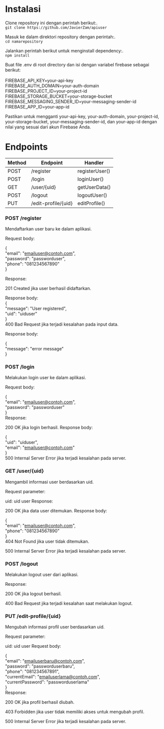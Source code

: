 # Instalasi

Clone repository ini dengan perintah berikut:.\
`git clone https://github.com/JavierZam/apiuser`

Masuk ke dalam direktori repository dengan perintah:.\
`cd namarepository`

Jalankan perintah berikut untuk menginstall dependency:.\
`npm install`

Buat file .env di root directory dan isi dengan variabel firebase sebagai berikut:<br>
<br>
FIREBASE_API_KEY=your-api-key<br>
FIREBASE_AUTH_DOMAIN=your-auth-domain<br>
FIREBASE_PROJECT_ID=your-project-id<br>
FIREBASE_STORAGE_BUCKET=your-storage-bucket<br>
FIREBASE_MESSAGING_SENDER_ID=your-messaging-sender-id<br>
FIREBASE_APP_ID=your-app-id

Pastikan untuk mengganti your-api-key, your-auth-domain, your-project-id, your-storage-bucket, 
your-messaging-sender-id, dan your-app-id dengan nilai yang sesuai dari akun Firebase Anda.

# Endpoints

| Method | Endpoint           | Handler                                  |
| ------ | ----------------- | ---------------------------------------- |
| POST   | /register          | registerUser()                           |
| POST   | /login             | loginUser()                              |
| GET    | /user/{uid}        | getUserData()                            |
| POST   | /logout            | logoutUser()                             |
| PUT    | /edit-profile/{uid}| editProfile()                            |


### POST /register
Mendaftarkan user baru ke dalam aplikasi. 

Request body: 

{ \
  "email": "emailuser@contoh.com", \
  "password": "passworduser", \
  "phone": "081234567890" \
} 

Response: 

201 Created jika user berhasil didaftarkan. 

Response body:\
{ \
  "message": "User registered",\
  "uid": "uiduser"\
} \
400 Bad Request jika terjadi kesalahan pada input data. 

Response body: 

{ \
  "message": "error message" \
} 

### POST /login
Melakukan login user ke dalam aplikasi. 

Request body:

{\
  "email": "emailuser@contoh.com",\
  "password": "passworduser"\
}\
Response:

200 OK jika login berhasil. Response body:

{\
  "uid": "uiduser",\
  "email": "emailuser@contoh.com"\
}\
500 Internal Server Error jika terjadi kesalahan pada server.

### GET /user/{uid}
Mengambil informasi user berdasarkan uid.

Request parameter:

uid: uid user
Response:

200 OK jika data user ditemukan. Response body:

{\
  "email": "emailuser@contoh.com",\
  "phone": "081234567890"\
}\
404 Not Found jika user tidak ditemukan.

500 Internal Server Error jika terjadi kesalahan pada server.

### POST /logout
Melakukan logout user dari aplikasi.

Response:

200 OK jika logout berhasil.

400 Bad Request jika terjadi kesalahan saat melakukan logout.

### PUT /edit-profile/{uid}
Mengubah informasi profil user berdasarkan uid.

Request parameter:

uid: uid user
Request body:

{\
  "email": "emailuserbaru@contoh.com",\
  "password": "passworduserbaru",\
  "phone": "081234567891",\
  "currentEmail": "emailuserlama@contoh.com",\
  "currentPassword": "passworduserlama"\
}\
Response:

200 OK jika profil berhasil diubah.

403 Forbidden jika user tidak memiliki akses untuk mengubah profil.

500 Internal Server Error jika terjadi kesalahan pada server.
